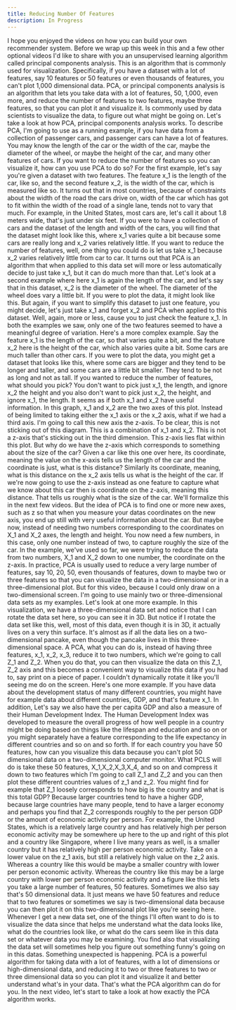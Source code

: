 ```yaml
---
title: Reducing Number Of Features
description: In Progress
---
```


I hope you enjoyed the videos on how you can build your own recommender system. Before we wrap up this week in this and a few other optional videos I'd like to share with you an unsupervised learning algorithm called principal components analysis. This is an algorithm that is commonly used for visualization. Specifically, if you have a dataset with a lot of features, say 10 features or 50 features or even thousands of features, you can't plot 1,000 dimensional data. PCA, or principal components analysis is an algorithm that lets you take data with a lot of features, 50, 1,000, even more, and reduce the number of features to two features, maybe three features, so that you can plot it and visualize it. Is commonly used by data scientists to visualize the data, to figure out what might be going on. Let's take a look at how PCA, principal components analysis works. To describe PCA, I'm going to use as a running example, if you have data from a collection of passenger cars, and passenger cars can have a lot of features. You may know the length of the car or the width of the car, maybe the diameter of the wheel, or maybe the height of the car, and many other features of cars. If you want to reduce the number of features so you can visualize it, how can you use PCA to do so? For the first example, let's say you're given a dataset with two features. The feature x_1 is the length of the car, like so, and the second feature x_2, is the width of the car, which is measured like so. It turns out that in most countries, because of constraints about the width of the road the cars drive on, width of the car which has got to fit within the width of the road of a single lane, tends not to vary that much. For example, in the United States, most cars are, let's call it about 1.8 meters wide, that's just under six feet. If you were to have a collection of cars and the dataset of the length and width of the cars, you will find that the dataset might look like this, where x_1 varies quite a bit because some cars are really long and x_2 varies relatively little. If you want to reduce the number of features, well, one thing you could do is let us take x_1 because x_2 varies relatively little from car to car. It turns out that PCA is an algorithm that when applied to this data set will more or less automatically decide to just take x_1, but it can do much more than that. Let's look at a second example where here x_1 is again the length of the car, and let's say that in this dataset, x_2 is the diameter of the wheel. The diameter of the wheel does vary a little bit. If you were to plot the data, it might look like this. But again, if you want to simplify this dataset to just one feature, you might decide, let's just take x_1 and forget x_2 and PCA when applied to this dataset. Well, again, more or less, cause you to just check the feature x_1. In both the examples we saw, only one of the two features seemed to have a meaningful degree of variation. Here's a more complex example. Say the feature x_1 is the length of the car, so that varies quite a bit, and the feature x_2 here is the height of the car, which also varies quite a bit. Some cars are much taller than other cars. If you were to plot the data, you might get a dataset that looks like this, where some cars are bigger and they tend to be longer and taller, and some cars are a little bit smaller. They tend to be not as long and not as tall. If you wanted to reduce the number of features, what should you pick? You don't want to pick just x_1, the length, and ignore x_2 the height and you also don't want to pick just x_2, the height, and ignore x_1, the length. It seems as if both x_1 and x_2 have useful information. In this graph, x_1 and x_2 are the two axes of this plot. Instead of being limited to taking either the x_1 axis or the x_2 axis, what if we had a third axis. I'm going to call this new axis the z-axis. To be clear, this is not sticking out of this diagram. This is a combination of x_1 and x_2. This is not a z-axis that's sticking out in the third dimension. This z-axis lies flat within this plot. But why do we have the z-axis which corresponds to something about the size of the car? Given a car like this one over here, its coordinate, meaning the value on the x-axis tells us the length of the car and the coordinate is just, what is this distance? Similarly its coordinate, meaning, what is this distance on the x_2 axis tells us what is the height of the car. If we're now going to use the z-axis instead as one feature to capture what we know about this car then is coordinate on the z-axis, meaning this distance. That tells us roughly what is the size of the car. We'll formalize this in the next few videos. But the idea of PCA is to find one or more new axes, such as z so that when you measure your datas coordinates on the new axis, you end up still with very useful information about the car. But maybe now, instead of needing two numbers corresponding to the coordinates on X_1 and X_2 axes, the length and height. You now need a few numbers, in this case, only one number instead of two, to capture roughly the size of the car. In the example, we've used so far, we were trying to reduce the data from two numbers, X_1 and X_2 down to one number, the coordinate on the z-axis. In practice, PCA is usually used to reduce a very large number of features, say 10, 20, 50, even thousands of features, down to maybe two or three features so that you can visualize the data in a two-dimensional or in a three-dimensional plot. But for this video, because I could only draw on a two-dimensional screen. I'm going to use mainly two or three-dimensional data sets as my examples. Let's look at one more example. In this visualization, we have a three-dimensional data set and notice that I can rotate the data set here, so you can see it in 3D. But notice if I rotate the data set like this, well, most of this data, even though it is in 3D, it actually lives on a very thin surface. It's almost as if all the data lies on a two-dimensional pancake, even though the pancake lives in this three-dimensional space. A PCA, what you can do is, instead of having three features, x_1, x_2, x_3, reduce it to two numbers, which we're going to call Z_1 and Z_2. When you do that, you can then visualize the data on this Z_1, Z_2 axis and this becomes a convenient way to visualize this data if you had to, say print on a piece of paper. I couldn't dynamically rotate it like you'll seeing me do on the screen. Here's one more example. If you have data about the development status of many different countries, you might have for example data about different countries, GDP, and that's feature x_1. In addition, Let's say we also have the per capita GDP and also a measure of their Human Development Index. The Human Development Index was developed to measure the overall progress of how well people in a country might be doing based on things like the lifespan and education and so on or you might separately have a feature corresponding to the life expectancy in different countries and so on and so forth. If for each country you have 50 features, how can you visualize this data because you can't plot 50 dimensional data on a two-dimensional computer monitor. What PCLS will do is take these 50 features, X_1,X_2,X_3,X_4, and so on and compress it down to two features which I'm going to call Z_1 and Z_2 and you can then plot these different countries values of z_1 and z_2. You might find for example that Z_1 loosely corresponds to how big is the country and what is this total GDP? Because larger countries tend to have a higher GDP, because large countries have many people, tend to have a larger economy and perhaps you find that Z_2 corresponds roughly to the per person GDP or the amount of economic activity per person. For example, the United States, which is a relatively large country and has relatively high per person economic activity may be somewhere up here to the up and right of this plot and a country like Singapore, where I live many years as well, is a smaller country but it has relatively high per person economic activity. Take on a lower value on the z_1 axis, but still a relatively high value on the z_2 axis. Whereas a country like this would be maybe a smaller country with lower per person economic activity. Whereas the country like this may be a large country with lower per person economic activity and a figure like this lets you take a large number of features, 50 features. Sometimes we also say that's 50 dimensional data. It just means we have 50 features and reduce that to two features or sometimes we say is two-dimensional data because you can then plot it on this two-dimensional plot like you're seeing here. Whenever I get a new data set, one of the things I'll often want to do is to visualize the data since that helps me understand what the data looks like, what do the countries look like, or what do the cars seem like in this data set or whatever data you may be examining. You find also that visualizing the data set will sometimes help you figure out something funny's going on in this datas. Something unexpected is happening. PCA is a powerful algorithm for taking data with a lot of features, with a lot of dimensions or high-dimensional data, and reducing it to two or three features to two or three dimensional data so you can plot it and visualize it and better understand what's in your data. That's what the PCA algorithm can do for you. In the next video, let's start to take a look at how exactly the PCA algorithm works.